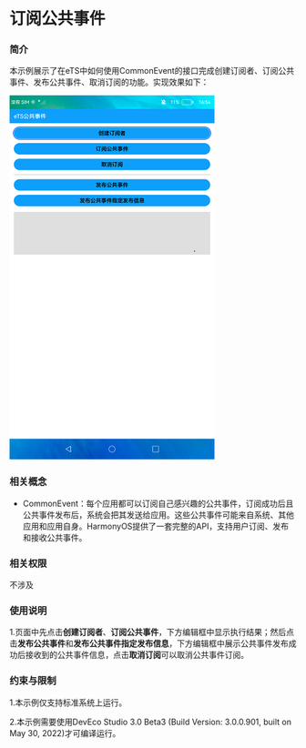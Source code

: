 # 订阅公共事件



### 简介

本示例展示了在eTS中如何使用CommonEvent的接口完成创建订阅者、订阅公共事件、发布公共事件、取消订阅的功能。实现效果如下：

![main](screenshots/device/main.PNG)

### 相关概念

- CommonEvent：每个应用都可以订阅自己感兴趣的公共事件，订阅成功后且公共事件发布后，系统会把其发送给应用。这些公共事件可能来自系统、其他应用和应用自身。HarmonyOS提供了一套完整的API，支持用户订阅、发布和接收公共事件。

### 相关权限

不涉及

### 使用说明

1.页面中先点击**创建订阅者**、**订阅公共事件**，下方编辑框中显示执行结果；然后点击**发布公共事件**和**发布公共事件指定发布信息**，下方编辑框中展示公共事件发布成功后接收到的公共事件信息，点击**取消订阅**可以取消公共事件订阅。

### 约束与限制

1.本示例仅支持标准系统上运行。

2.本示例需要使用DevEco Studio 3.0 Beta3 (Build Version: 3.0.0.901, built on May 30, 2022)才可编译运行。